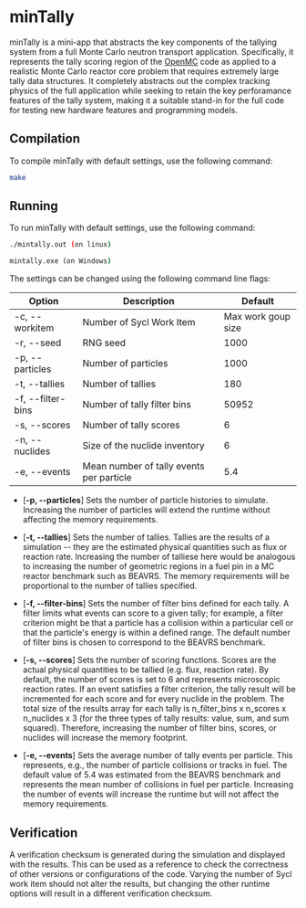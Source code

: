 # minTally

minTally is a mini-app that abstracts the key components of the tallying system from a full Monte Carlo neutron transport application. Specifically, it represents the tally scoring region of the [OpenMC](https://github.com/openmc-dev/openmc) code as applied to a realistic Monte Carlo reactor core problem that requires extremely large tally data structures. It completely abstracts out the complex tracking physics of the full application while seeking to retain the key perforamance features of the tally system, making it a suitable stand-in for the full code for testing new hardware features and programming models.

## Compilation

To compile minTally with default settings, use the following command:

```bash
make
```
## Running

To run minTally with default settings, use the following command:
```bash
./mintally.out (on linux)
```

```cmd
mintally.exe (on Windows)
```

The settings can be changed using the following command line flags:

| Option | Description| Default |
|-------------|------------|---------------|
| -c, --workitem | Number of Sycl Work Item | Max work goup size |
| -r, --seed | RNG seed | 1000 |
| -p, --particles | Number of particles | 1000 |
| -t, --tallies | Number of tallies | 180 |
| -f, --filter-bins | Number of tally filter bins | 50952 |
| -s, --scores | Number of tally scores | 6 |
| -n, --nuclides | Size of the nuclide inventory | 6 |
| -e, --events | Mean number of tally events per particle | 5.4 |

- [**-p, --particles**]
Sets the number of particle histories to simulate. Increasing the number of particles will extend the runtime without affecting the memory requirements.

- [**-t, --tallies**]
Sets the number of tallies. Tallies are the results of a simulation -- they are the estimated physical quantities such as flux or reaction rate. Increasing the number of talliese here would be analogous to increasing the number of geometric regions in a fuel pin in a MC reactor benchmark such as BEAVRS. The memory requirements will be proportional to the number of tallies specified.

- [**-f, --filter-bins**]
Sets the number of filter bins defined for each tally. A filter limits what events can score to a given tally; for example, a filter criterion might be that a particle has a collision within a particular cell or that the particle's energy is within a defined range. The default number of filter bins is chosen to correspond to the BEAVRS benchmark.

- [**-s, --scores**]
Sets the number of scoring functions. Scores are the actual physical quantities to be tallied (e.g. flux, reaction rate). By default, the number of scores is set to 6 and represents microscopic reaction rates. If an event satisfies a filter criterion, the tally result will be incremented for each score and for every nuclide in the problem. The total size of the results array for each tally is n_filter_bins x n_scores x n_nuclides x 3 (for the three types of tally results: value, sum, and sum squared). Therefore, increasing the number of filter bins, scores, or nuclides will increase the memory footprint.

- [**-e, --events**]
Sets the average number of tally events per particle. This represents, e.g., the number of particle collisions or tracks in fuel. The default value of 5.4 was estimated from the BEAVRS benchmark and represents the mean number of collisions in fuel per particle. Increasing the number of events will increase the runtime but will not affect the memory requirements.

## Verification

A verification checksum is generated during the simulation and displayed with the results. This can be used as a reference to check the correctness of other versions or configurations of the code. Varying the number of Sycl work item should not alter the results, but changing the other runtime options will result in a different verification checksum.
